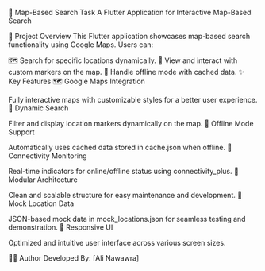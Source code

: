 📍 Map-Based Search Task
A Flutter Application for Interactive Map-Based Search

🚀 Project Overview
This Flutter application showcases map-based search functionality using Google Maps. Users can:

🗺️ Search for specific locations dynamically.
📍 View and interact with custom markers on the map.
🔌 Handle offline mode with cached data.
✨ Key Features
🗺️ Google Maps Integration

Fully interactive maps with customizable styles for a better user experience.
🔎 Dynamic Search

Filter and display location markers dynamically on the map.
📴 Offline Mode Support

Automatically uses cached data stored in cache.json when offline.
📡 Connectivity Monitoring

Real-time indicators for online/offline status using connectivity_plus.
🧩 Modular Architecture

Clean and scalable structure for easy maintenance and development.
🧪 Mock Location Data

JSON-based mock data in mock_locations.json for seamless testing and demonstration.
📱 Responsive UI

Optimized and intuitive user interface across various screen sizes.

👨‍💻 Author
Developed By: [Ali Nawawra]